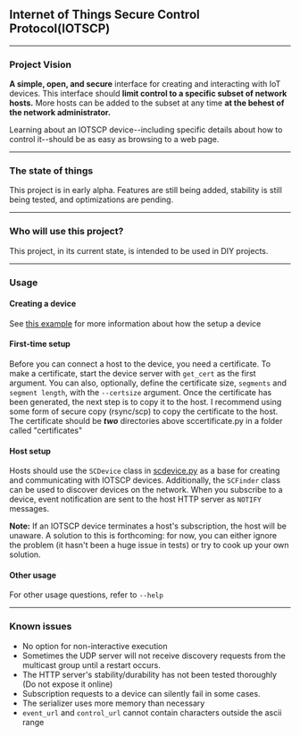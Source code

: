 ## Internet of Things Secure Control Protocol(IOTSCP)
***
### Project Vision
**A simple, open, and secure** interface for creating and interacting with IoT devices. This interface should **limit control to a specific subset of network hosts.** More hosts can be added to the subset at any time **at the behest of the network administrator.**

Learning about an IOTSCP device--including specific details about how to control it--should be as easy as browsing to a web page.
***
### The state of things
This project is in early alpha. Features are still being added, stability is still being tested, and optimizations are pending.
***
### Who will use this project?
This project, in its current state, is intended to be used in DIY projects.
***
### Usage
#### Creating a device
See [this example](./examples/userdevice_tutorial.py) for more information about how the setup a device
#### First-time setup
Before you can connect a host to the device, you need a certificate. To make a certificate, start the device server with `get_cert` as the first argument. You can also, optionally, define the certificate size, `segments` and `segment length`, with the `--certsize` argument. Once the certificate has been generated, the next step is to copy it to the host. I recommend using some form of secure copy (rsync/scp) to copy the certificate to the host. The certificate should be ***two*** directories above sccertificate.py in a folder called "certificates"
#### Host setup
Hosts should use the `SCDevice` class in [scdevice.py](./iotscp/scdevice.py) as a base for creating and communicating with IOTSCP devices. Additionally, the `SCFinder` class can be used to discover devices on the network. When you subscribe to a device, event notification are sent to the host HTTP server as `NOTIFY` messages.

**Note:** If an IOTSCP device terminates a host's subscription, the host will be unaware. A solution to this is forthcoming: for now, you can either ignore the problem (it hasn't been a huge issue in tests) or try to cook up your own solution.
#### Other usage
For other usage questions, refer to `--help`
***
### Known issues
* No option for non-interactive execution
* Sometimes the UDP server will not receive discovery requests from the multicast group until a restart occurs.
* The HTTP server's stability/durability has not been tested thoroughly (Do not expose it online)
* Subscription requests to a device can silently fail in some cases.
* The serializer uses more memory than necessary
* `event_url` and `control_url` cannot contain characters outside the ascii range
